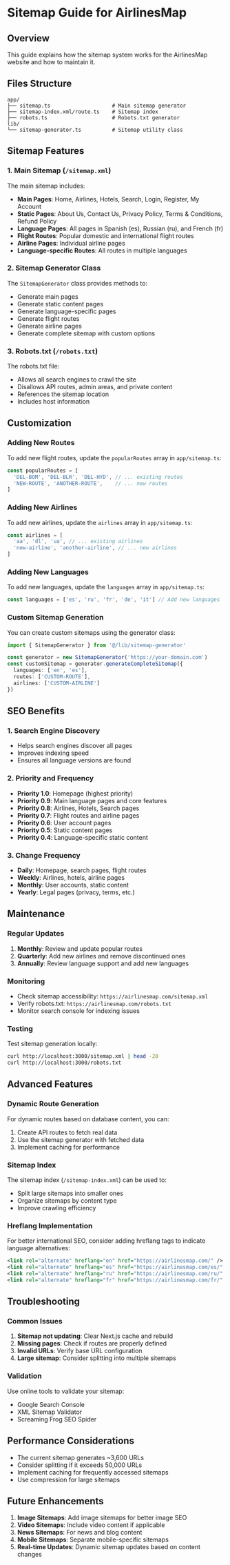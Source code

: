 # Sitemap Guide for AirlinesMap

## Overview

This guide explains how the sitemap system works for the AirlinesMap website and how to maintain it.

## Files Structure

```
app/
├── sitemap.ts                    # Main sitemap generator
├── sitemap-index.xml/route.ts    # Sitemap index
├── robots.ts                     # Robots.txt generator
lib/
└── sitemap-generator.ts          # Sitemap utility class
```

## Sitemap Features

### 1. Main Sitemap (`/sitemap.xml`)

The main sitemap includes:
- **Main Pages**: Home, Airlines, Hotels, Search, Login, Register, My Account
- **Static Pages**: About Us, Contact Us, Privacy Policy, Terms & Conditions, Refund Policy
- **Language Pages**: All pages in Spanish (es), Russian (ru), and French (fr)
- **Flight Routes**: Popular domestic and international flight routes
- **Airline Pages**: Individual airline pages
- **Language-specific Routes**: All routes in multiple languages

### 2. Sitemap Generator Class

The `SitemapGenerator` class provides methods to:
- Generate main pages
- Generate static content pages
- Generate language-specific pages
- Generate flight routes
- Generate airline pages
- Generate complete sitemap with custom options

### 3. Robots.txt (`/robots.txt`)

The robots.txt file:
- Allows all search engines to crawl the site
- Disallows API routes, admin areas, and private content
- References the sitemap location
- Includes host information

## Customization

### Adding New Routes

To add new flight routes, update the `popularRoutes` array in `app/sitemap.ts`:

```typescript
const popularRoutes = [
  'DEL-BOM', 'DEL-BLR', 'DEL-HYD', // ... existing routes
  'NEW-ROUTE', 'ANOTHER-ROUTE',    // ... new routes
]
```

### Adding New Airlines

To add new airlines, update the `airlines` array in `app/sitemap.ts`:

```typescript
const airlines = [
  'aa', 'dl', 'ua', // ... existing airlines
  'new-airline', 'another-airline', // ... new airlines
]
```

### Adding New Languages

To add new languages, update the `languages` array in `app/sitemap.ts`:

```typescript
const languages = ['es', 'ru', 'fr', 'de', 'it'] // Add new languages
```

### Custom Sitemap Generation

You can create custom sitemaps using the generator class:

```typescript
import { SitemapGenerator } from '@/lib/sitemap-generator'

const generator = new SitemapGenerator('https://your-domain.com')
const customSitemap = generator.generateCompleteSitemap({
  languages: ['en', 'es'],
  routes: ['CUSTOM-ROUTE'],
  airlines: ['CUSTOM-AIRLINE']
})
```

## SEO Benefits

### 1. Search Engine Discovery
- Helps search engines discover all pages
- Improves indexing speed
- Ensures all language versions are found

### 2. Priority and Frequency
- **Priority 1.0**: Homepage (highest priority)
- **Priority 0.9**: Main language pages and core features
- **Priority 0.8**: Airlines, Hotels, Search pages
- **Priority 0.7**: Flight routes and airline pages
- **Priority 0.6**: User account pages
- **Priority 0.5**: Static content pages
- **Priority 0.4**: Language-specific static content

### 3. Change Frequency
- **Daily**: Homepage, search pages, flight routes
- **Weekly**: Airlines, hotels, airline pages
- **Monthly**: User accounts, static content
- **Yearly**: Legal pages (privacy, terms, etc.)

## Maintenance

### Regular Updates

1. **Monthly**: Review and update popular routes
2. **Quarterly**: Add new airlines and remove discontinued ones
3. **Annually**: Review language support and add new languages

### Monitoring

- Check sitemap accessibility: `https://airlinesmap.com/sitemap.xml`
- Verify robots.txt: `https://airlinesmap.com/robots.txt`
- Monitor search console for indexing issues

### Testing

Test sitemap generation locally:
```bash
curl http://localhost:3000/sitemap.xml | head -20
curl http://localhost:3000/robots.txt
```

## Advanced Features

### Dynamic Route Generation

For dynamic routes based on database content, you can:

1. Create API routes to fetch real data
2. Use the sitemap generator with fetched data
3. Implement caching for performance

### Sitemap Index

The sitemap index (`/sitemap-index.xml`) can be used to:
- Split large sitemaps into smaller ones
- Organize sitemaps by content type
- Improve crawling efficiency

### Hreflang Implementation

For better international SEO, consider adding hreflang tags to indicate language alternatives:

```xml
<link rel="alternate" hreflang="en" href="https://airlinesmap.com/" />
<link rel="alternate" hreflang="es" href="https://airlinesmap.com/es/" />
<link rel="alternate" hreflang="ru" href="https://airlinesmap.com/ru/" />
<link rel="alternate" hreflang="fr" href="https://airlinesmap.com/fr/" />
```

## Troubleshooting

### Common Issues

1. **Sitemap not updating**: Clear Next.js cache and rebuild
2. **Missing pages**: Check if routes are properly defined
3. **Invalid URLs**: Verify base URL configuration
4. **Large sitemap**: Consider splitting into multiple sitemaps

### Validation

Use online tools to validate your sitemap:
- Google Search Console
- XML Sitemap Validator
- Screaming Frog SEO Spider

## Performance Considerations

- The current sitemap generates ~3,600 URLs
- Consider splitting if it exceeds 50,000 URLs
- Implement caching for frequently accessed sitemaps
- Use compression for large sitemaps

## Future Enhancements

1. **Image Sitemaps**: Add image sitemaps for better image SEO
2. **Video Sitemaps**: Include video content if applicable
3. **News Sitemaps**: For news and blog content
4. **Mobile Sitemaps**: Separate mobile-specific sitemaps
5. **Real-time Updates**: Dynamic sitemap updates based on content changes
